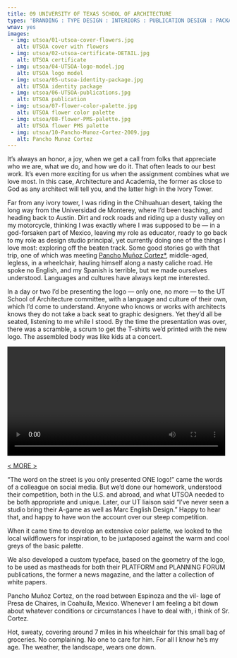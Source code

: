 ```yaml
---
title: 09 UNIVERSITY OF TEXAS SCHOOL OF ARCHITECTURE
types: 'BRANDING : TYPE DESIGN : INTERIORS : PUBLICATION DESIGN : PACKAGING : WEB'
wnav: yes
images:
 - img: utsoa/01-utsoa-cover-flowers.jpg
   alt: UTSOA cover with flowers
 - img: utsoa/02-utsoa-certificate-DETAIL.jpg
   alt: UTSOA certificate
 - img: utsoa/04-UTSOA-logo-model.jpg
   alt: UTSOA logo model
 - img: utsoa/05-utsoa-identity-package.jpg
   alt: UTSOA identity package
 - img: utsoa/06-UTSOA-publications.jpg
   alt: UTSOA publication
 - img: utsoa/07-flower-color-palette.jpg
   alt: UTSOA flower color palette
 - img: utsoa/08-flower-PMS-palette.jpg
   alt: UTSOA flower PMS palette
 - img: utsoa/10-Pancho-Munoz-Cortez-2009.jpg
   alt: Pancho Munoz Cortez
---
```


It’s always an honor, a joy, when we get a call from folks that appreciate who we are, what we do, and how we do it. That often leads to our best work. It’s even more exciting for us when the assignment combines what we love most. In this case, Architecture and Academia, the former as close to God as any architect will tell you, and the latter high in the Ivory Tower.

Far from any ivory tower, I was riding in the Chihuahuan desert, taking the long way from the Universidad de Monterey, where I’d been teaching, and heading back to Austin. Dirt and rock roads and riding up a dusty valley on my motorcycle, thinking I was exactly where I was supposed to be — in a god-forsaken part of Mexico, leaving my role as educator, ready to go back to my role as design studio principal, yet currently doing one of the things I love most: exploring off the beaten track. Some good stories go with that trip, one of which was meeting <a href="#cortez">Pancho Muñoz Cortez*</a>, middle-aged, legless, in a wheelchair, hauling himself along a nasty caliche road. He spoke no English, and my Spanish is terrible, but we made ourselves understood. Languages and cultures have always kept me interested.

In a day or two I’d be presenting the logo — only one, no more — to the UT School of Architecture committee, with a language and culture of their own, which I’d come to understand. Anyone who knows or works with architects knows they do not take a back seat to graphic designers. Yet they’d all be seated, listening to me while I stood. By the time the presentation was over, there was a scramble, a scrum to get the T-shirts we’d printed with the new logo. The assembled body was like kids at a concert.

<video controls style="width: 98%;">
<source src="../../images/utsoa/03-UTSoA-logo-presentation-2019.mp4" type="video/mp4">
Sorry, your browser doesn't support this video
</video>

<a href="#" id="more">&lt; MORE &gt;</a>

<div class="hideit" id="moretext">

“The word on the street is you only presented ONE logo!” came the words of a colleague on social media. But we’d done our homework, understood their competition, both in the U.S. and abroad, and what UTSOA needed to be both appropriate and unique. Later, our UT liaison said “I’ve never seen a studio bring their A-game as well as Marc English Design.” Happy to hear that, and happy to have won the account over our steep competition.

When it came time to develop an extensive color palette, we looked to the local wildflowers for inspiration, to be juxtaposed against the warm and cool greys of the basic palette.

We also developed a custom typeface, based on the geometry of the logo, to be used as mastheads for both their PLATFORM and PLANNING FORUM publications, the former a news magazine, and the latter a collection of white papers.

<div id="cortez">

 Pancho Muñoz Cortez, on the road between Espinoza and the vil- lage of Presa de Chaires, in Coahuila, Mexico. Whenever I am feeling a bit down about whatever conditions or circumstances I have to deal with, i think of Sr. Cortez.

Hot, sweaty, covering around 7 miles in his wheelchair for this small bag of groceries. No complaining. No one to care for him. For all I know he’s my age. The weather, the landscape, wears one down.

</div>

</div>
